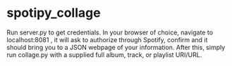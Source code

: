 # spotipy_collage 
Run server.py to get credentials. In your browser of choice, navigate to localhost:8081 , it will ask to authorize through Spotify, confirm and it should bring you to a JSON webpage of your information.
After this, simply run collage.py with a supplied full album, track, or playlist URI/URL.
